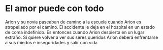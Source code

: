 # El amor puede con todo
Arion y su novia paseaban de camino a la escuela cuando Arion es atropellado por el camino. El accidente le deja en el hospital en un estado de coma indefinido. 
Es entonces cuando Arion despierta en un lugar extraño. Si quiere volver a ver sus seres queridos Arion deberá enfrentarse a sus miedos e inseguridades y salir con vida
